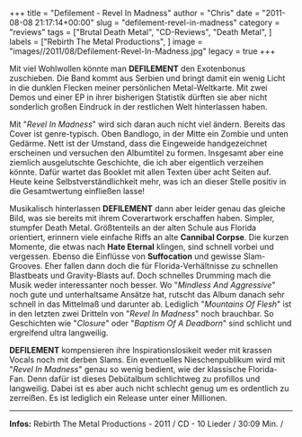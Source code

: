 +++
title = "Defilement - Revel In Madness"
author = "Chris"
date = "2011-08-08 21:17:14+00:00"
slug = "defilement-revel-in-madness"
category = "reviews"
tags = ["Brutal Death Metal", "CD-Reviews", "Death Metal", ]
labels = ["Rebirth The Metal Productions", ]
image = "images//2011/08/Defilement-Revel-In-Madness.jpg"
legacy = true
+++

Mit viel Wohlwollen könnte man **DEFILEMENT** den Exotenbonus zuschieben. Die Band kommt aus Serbien und bringt damit ein wenig Licht in die dunklen Flecken meiner persönlichen Metal-Weltkarte. Mit zwei Demos und einer EP in ihrer bisherigen Statistik dürften sie aber nicht sonderlich großen Eindruck in der restlichen Welt hinterlassen haben.

Mit "_Revel In Madness_" wird sich daran auch nicht viel ändern. Bereits das Cover ist genre-typisch. Oben Bandlogo, in der Mitte ein Zombie und unten Gedärme. Nett ist der Umstand, dass die Eingeweide handgezeichnet erscheinen und versuchen den Albumtitel zu formen. Insgesamt aber eine ziemlich ausgelutschte Geschichte, die ich aber eigentlich verzeihen könnte. Dafür wartet das Booklet mit allen Texten über acht Seiten auf. Heute keine Selbstverständlichkeit mehr, was ich an dieser Stelle positiv in die Gesamtwertung einfließen lasse!

Musikalisch hinterlassen **DEFILEMENT** dann aber leider genau das gleiche Bild, was sie bereits mit ihrem Coverartwork erschaffen haben. Simpler, stumpfer Death Metal. Größtenteils an der alten Schule aus Florida orientiert, erinnern viele einfache Riffs an alte **Cannibal Corpse**. Die kurzen Momente, die etwas nach **Hate Eternal** klingen, sind schnell vorbei und vergessen. Ebenso die Einflüsse von **Suffocation** und gewisse Slam-Grooves. Eher fallen dann doch die für Florida-Verhältnisse zu schnellen Blastbeats und Gravity-Blasts auf. Doch schnelles Drumming mach die Musik weder interessanter noch besser. Wo "_Mindless And Aggressive_" noch gute und unterhaltsame Ansätze hat, rutscht das Album danach sehr schnell in das Mittelmaß und darunter ab. Lediglich "_Mountains Of Flesh_" ist in den letzten zwei Dritteln von "_Revel In Madness_" noch brauchbar. So Geschichten wie "_Closure_" oder "_Baptism Of A Deadborn_" sind schlicht und ergreifend ultra langweilig.

**DEFILEMENT** kompensieren ihre Inspirationslosikeit weder mit krassen Vocals noch mit derben Slams. Ein eventuelles Nieschenpublikum wird mit "_Revel In Madness_" genau so wenig bedient, wie der klassische Florida-Fan. Denn dafür ist dieses Debütalbum schlichtweg zu profillos und langweilig. Dabei ist es aber auch nicht schlecht genug um es ordentlich zu zerreißen. Es ist lediglich ein Release unter einer Millionen.





---
**Infos:**
Rebirth The Metal Productions - 2011 / 
CD - 10 Lieder / 30:09 Min. / 
